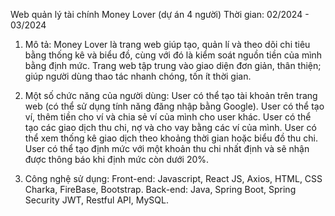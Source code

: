 Web quản lý tài chính Money Lover (dự án 4 người)
Thời gian: 02/2024 - 03/2024

1. Mô tả:
Money Lover là trang web giúp tạo, quản lí và theo dõi chi tiêu bằng
thống kê và biểu đồ, cùng với đó là kiểm soát nguồn tiền của mình
bằng định mức.
Trang web tập trung vào giao diện đơn giản, thân thiện; giúp người
dùng thao tác nhanh chóng, tốn ít thời gian.

2. Một số chức năng của người dùng:
User có thể tạo tài khoản trên trang web (có thể sử dụng tính
năng đăng nhập bằng Google).
User có thể tạo ví, thêm tiền cho ví và chia sẻ ví của mình cho
user khác.
User có thể tạo các giao dịch thu chi, nợ và cho vay bằng các
ví của mình.
User có thể xem thống kê giao dịch theo khoảng thời gian
hoặc biểu đồ thu chi.
User có thể tạo định mức với một khoản thu chi nhất định và sẽ
nhận được thông báo khi định mức còn dưới 20%.

4. Công nghệ sử dụng:
Front-end: Javascript, React JS, Axios, HTML, CSS Charka,
FireBase, Bootstrap.
Back-end: Java, Spring Boot, Spring Security JWT, Restful API,
MySQL.
